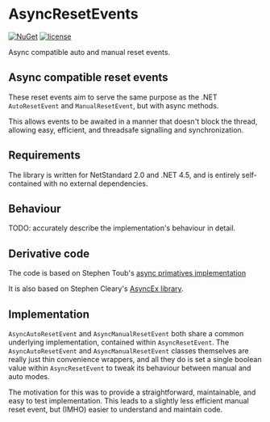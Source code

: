 # AsyncResetEvents

[![NuGet](https://img.shields.io/badge/nuget-1.0.1-green.svg)](https://www.nuget.org/packages/crozone.AsyncResetEvents/)
[![license](https://img.shields.io/github/license/mashape/apistatus.svg?maxAge=2592000)]()

Async compatible auto and manual reset events.

## Async compatible reset events

These reset events aim to serve the same purpose as the .NET `AutoResetEvent` and `ManualResetEvent`, but with async methods.

This allows events to be awaited in a manner that doesn't block the thread, allowing easy, efficient, and threadsafe signalling and synchronization.

## Requirements

The library is written for NetStandard 2.0 and .NET 4.5, and is entirely self-contained with no external dependencies.

## Behaviour

TODO: accurately describe the implementation's behaviour in detail.

## Derivative code

The code is based on Stephen Toub's [async primatives implementation](https://blogs.msdn.microsoft.com/pfxteam/2012/02/11/building-async-coordination-primitives-part-2-asyncautoresetevent/)

It is also based on Stephen Cleary's [AsyncEx library](https://github.com/StephenCleary/AsyncEx).

## Implementation

`AsyncAutoResetEvent` and `AsyncManualResetEvent` both share a common underlying implementation, contained within `AsyncResetEvent`. The `AsyncAutoResetEvent` and `AsyncManualResetEvent` classes themselves are really just thin convenience wrappers, and all they do is set a single boolean value within `AsyncResetEvent` to tweak its behaviour between manual and auto modes.

The motivation for this was to provide a straightforward, maintainable, and easy to test implementation. This leads to a slightly less efficient manual reset event, but (IMHO) easier to understand and maintain code.
